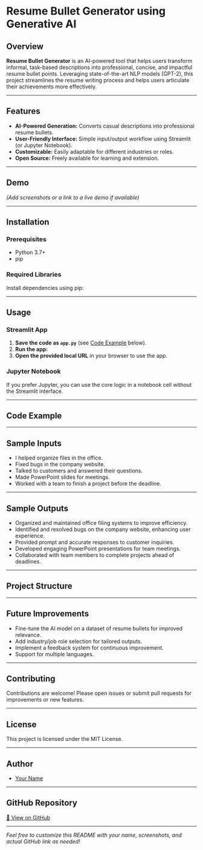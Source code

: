 # Resume Bullet Generator using Generative AI

## Overview

**Resume Bullet Generator** is an AI-powered tool that helps users transform informal, task-based descriptions into professional, concise, and impactful resume bullet points. Leveraging state-of-the-art NLP models (GPT-2), this project streamlines the resume writing process and helps users articulate their achievements more effectively.

---

## Features

- **AI-Powered Generation:** Converts casual descriptions into professional resume bullets.
- **User-Friendly Interface:** Simple input/output workflow using Streamlit (or Jupyter Notebook).
- **Customizable:** Easily adaptable for different industries or roles.
- **Open Source:** Freely available for learning and extension.

---

## Demo

*(Add screenshots or a link to a live demo if available)*

---

## Installation

### Prerequisites

- Python 3.7+
- pip

### Required Libraries

Install dependencies using pip:

---

## Usage

### Streamlit App

1. **Save the code as `app.py`** (see [Code Example](#code-example) below).
2. **Run the app:**
3. **Open the provided local URL** in your browser to use the app.

### Jupyter Notebook

If you prefer Jupyter, you can use the core logic in a notebook cell without the Streamlit interface.

---

## Code Example


---

## Sample Inputs

- I helped organize files in the office.
- Fixed bugs in the company website.
- Talked to customers and answered their questions.
- Made PowerPoint slides for meetings.
- Worked with a team to finish a project before the deadline.

---

## Sample Outputs

- Organized and maintained office filing systems to improve efficiency.
- Identified and resolved bugs on the company website, enhancing user experience.
- Provided prompt and accurate responses to customer inquiries.
- Developed engaging PowerPoint presentations for team meetings.
- Collaborated with team members to complete projects ahead of deadlines.

---

## Project Structure


---

## Future Improvements

- Fine-tune the AI model on a dataset of resume bullets for improved relevance.
- Add industry/job role selection for tailored outputs.
- Implement a feedback system for continuous improvement.
- Support for multiple languages.

---

## Contributing

Contributions are welcome! Please open issues or submit pull requests for improvements or new features.

---

## License

This project is licensed under the MIT License.

---

## Author

- [Your Name](https://github.com/yourusername)

---

## GitHub Repository

[🔗 View on GitHub](https://github.com/yourusername/resume-bullet-generator)

---

*Feel free to customize this README with your name, screenshots, and actual GitHub link as needed!*
